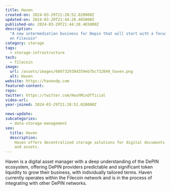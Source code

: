 ```yaml
---
title: Haven
created-on: 2024-03-29T21:28:52.020000Z
updated-on: 2024-03-29T21:44:28.465000Z
published-on: 2024-03-29T21:44:28.465000Z
description:
  "A new intermediation business for Depin that will start with a focus
  on Filecoin"
category: storage
tags:
  - storage-infrastructure
tech:
  - filecoin
image:
  url: /assets/images/660732939d359eb7bc732049_haven.png
  alt: Haven
website: https://havendp.com
featured-content:
repo:
twitter: https://twitter.com/HashMixOfficial
video-url:
year-joined: 2024-03-29T21:28:52.020000Z

news-update:
subcategories:
  - data-storage-management
seo:
  title: Haven
  description:
    Haven offers decentralized storage solutions for digital documents
    and assets.
---
```


Haven is a digital asset manager with a deep understanding of the DePIN ecosystem, offering DePIN providers predictable and significant token liquidity to grow their business, with individually tailored terms. Haven currently operates within the Filecoin network and is in the process of integrating with other DePIN networks.
